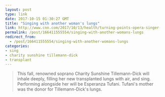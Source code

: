 ```yaml
---
layout: post
type: link
date: 2017-10-15 01:30:27 GMT
title: "Singing with another woman's lungs"
link: http://www.cnn.com/2017/10/13/health/turning-points-opera-singer-lung-transplant/index.html
permalink: /post/166411555554/singing-with-another-womans-lungs
redirect_from: 
  - /post/166411555554/singing-with-another-womans-lungs
categories:
- sing
- charity sunshine tillemann-dick
- transplant
---
```


<p><blockquote>This fall, renowned soprano Charity Sunshine Tillemann-Dick will inhale deeply, filling her new transplanted lungs with air, and sing. Performing alongside her will be Esperanza Tufani. Tufani's mother was the donor for Tillemann-Dick's lungs.</blockquote></p>